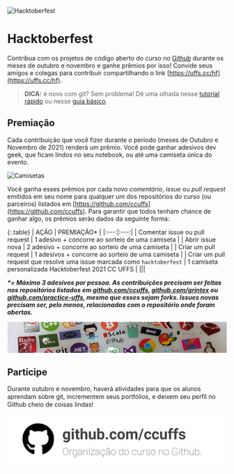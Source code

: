 ![Hacktoberfest](https://cc.uffs.edu.br/images/posts/hacktoberfest-2021.jpg)

# Hacktoberfest

Contribua com os projetos de código aberto do curso no [Github](https://github.com) durante os meses de outubro e novembro e ganhe prêmios por isso! Convide seus amigos e colegas para contribuir compartilhando o link [https://uffs.cc/hf](https://uffs.cc/hf).

> **DICA:** é novo com git? Sem problema! Dê uma olhada nesse [tutorial rápido](docs/tutorial-git-basico.md) ou nesse [guia básico](https://github.com/mateusKoppe/git-guia-basico).

## Premiação

Cada contribuição que você fizer durante o período (meses de Outubro e Novembro de 2021) renderá um prêmio. Você pode ganhar adesivos dev geek, que ficam lindos no seu notebook, ou até uma camiseta única do evento.

![Camisetas](https://cc.uffs.edu.br/images/posts/camisetas-hf2021.jpg)

Você ganha esses prêmios por cada novo _comentário_, _issue_ ou _pull request_ emitidos em seu nome para qualquer um dos repositórios do curso (ou parceiros) listados em [https://github.com/ccuffs](https://github.com/ccuffs). Para  garantir  que  todos  tenham  chance  de  ganhar  algo,  os  prêmios  serão  dados da seguinte forma: 

{:.table}
| AÇÃO  | PREMIAÇÃO* |
|:---:|:---:|
| Comentar issue ou pull request | 1 adesivo + concorre ao sorteio de uma camiseta |
| Abrir issue nova  | 2 adesivo + concorre ao sorteio de uma camiseta |
| Criar um pull request  | 1 adesivos + concorre ao sorteio de uma camiseta |
| Criar um pull request que resolve uma issue marcada como `hacktoberfest` | 1 camiseta personalizada Hacktoberfest 2021 CC UFFS |
|||

___*= Máximo 3 adesivos por pessoa. As contribuições precisam ser feitas nos repositórios listados em [github.com/ccuffs](https://github.com/ccuffs), [github.com/grintex](https://github.com/grintex) ou [github.com/practice-uffs](https://github.com/practice-uffs), mesmo que esses sejam forks. Issues novas precisam ser, pelo menos, relacionadas com o repositório onde foram abertas.___

![Figura com vários adesivos](./images/stickers.png)

## Participe

Durante outubro e novembro, haverá atividades para que os alunos aprendam sobre git, incrementem seus portfólios, e deixem seu perﬁl no Github cheio de coisas lindas! 

[![Link para a organização do curso no Github](./images/cc-github-org-teaser.png)](https://github.com/ccuffs)
